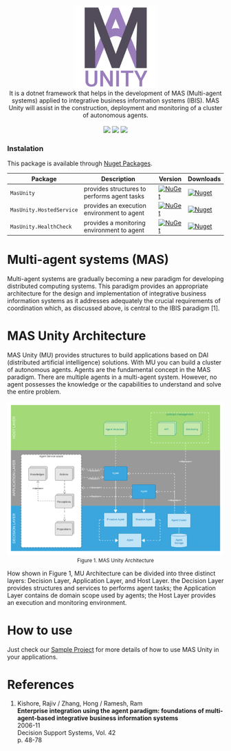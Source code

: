                                                                                                
<p align='center'>
    <img width=192" src="https://raw.githubusercontent.com/8T4/mas-unity/main/docs/imgs/logo.png" />
    <br/>It is a dotnet framework that helps in the development of MAS (Multi-agent systems) applied to integrative business information systems (IBIS). MAS Unity will assist in the construction, deployment and monitoring of a cluster of autonomous agents.
    <br/>
    <br/>
    <a href='https://github.com/8T4/mas-unity/actions/workflows/dotnet.yml'><img src="https://github.com/8T4/mas-unity/actions/workflows/dotnet.yml/badge.svg"></a>
    <a href='https://github.com/8T4/mas-unity/actions/workflows/codeql-analysis.yml'><img src="https://github.com/8T4/mas-unity/actions/workflows/codeql-analysis.yml/badge.svg"></a>
    <a href='https://www.codacy.com/gh/8T4/mas-unity/dashboard?utm_source=github.com&amp;utm_medium=referral&amp;utm_content=8T4/mas-unity&amp;utm_campaign=Badge_Grade'> <img src="https://app.codacy.com/project/badge/Grade/9e726551ed8f4414819d38e277a21a8f"></a>
</p>


### Instalation
This package is available through [Nuget Packages](https://www.nuget.org/packages?q=masunity).

| Package |  Description | Version | Downloads |
| ------- | ----- | ----- | ----- |
| `MasUnity` | provides structures to performs agent tasks | [![NuGet](https://img.shields.io/nuget/v/masunity.svg)](https://nuget.org/packages/masunity) | [![Nuget](https://img.shields.io/nuget/dt/masunity.svg)](https://nuget.org/packages/masunity) |
| `MasUnity.HostedService` | provides an execution environment to agent | [![NuGet](https://img.shields.io/nuget/v/MasUnity.HostedService.svg)](https://nuget.org/packages/MasUnity.HostedService) | [![Nuget](https://img.shields.io/nuget/dt/MasUnity.HostedService.svg)](https://nuget.org/packages/MasUnity.HostedService) |
| `MasUnity.HealthCheck` | provides a monitoring environment to agent | [![NuGet](https://img.shields.io/nuget/v/MasUnity.HealthCheck.svg)](https://nuget.org/packages/MasUnity.HealthCheck) | [![Nuget](https://img.shields.io/nuget/dt/MasUnity.HealthCheck.svg)](https://nuget.org/packages/MasUnity.HealthCheck) |
                 
                                                                                             
# Multi-agent systems (MAS)

Multi-agent systems are gradually becoming a new paradigm for developing distributed computing systems. This paradigm provides an appropriate architecture for the design and implementation of integrative business information systems as it addresses adequately the crucial requirements of coordination which, as discussed above, is central to the IBIS paradigm [1].

# MAS Unity Architecture

MAS Unity (MU) provides structures to build applications based on DAI (distributed artificial intelligence) solutions. With MU you can build a cluster of autonomous agents. Agents are the fundamental concept in the MAS paradigm. There are multiple agents in a multi-agent system. However, no agent possesses the knowledge or the capabilities to understand and solve the entire problem.

<p align='center'>
    <img src="https://raw.githubusercontent.com/8T4/mas-unity/main/docs/imgs/components.png" />
  <br/><small>Figure 1. MAS Unity Architecture </small>
</p> 
                                                                                            
How shown in Figure 1, MU Architecture can be divided into three distinct layers: Decision Layer, Application Layer, and Host Layer. the Decision Layer provides structures and services to performs agent tasks; the Application Layer contains de domain scope used by agents; the Host Layer provides an execution and monitoring environment.

# How to use

Just check our [Sample Project](https://github.com/8T4/mas-unity-sample) for more details of how to use MAS Unity in your applications.    

                                                                                            

# References

1. Kishore, Rajiv / Zhang, Hong / Ramesh, Ram  
**Enterprise integration using the agent paradigm: foundations of multi-agent-based integrative business information systems**   
2006-11  
Decision Support Systems, Vol. 42  
p. 48-78






